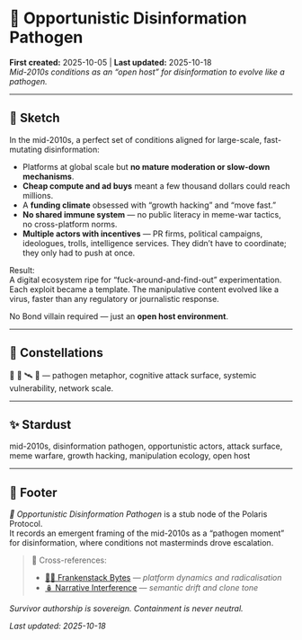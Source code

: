 # 🦠 Opportunistic Disinformation Pathogen  
**First created:** 2025-10-05 | **Last updated:** 2025-10-18  
*Mid-2010s conditions as an “open host” for disinformation to evolve like a pathogen.*

---

## 🧭 Sketch  

In the mid-2010s, a perfect set of conditions aligned for large-scale, fast-mutating disinformation:

- Platforms at global scale but **no mature moderation or slow-down mechanisms**.  
- **Cheap compute and ad buys** meant a few thousand dollars could reach millions.  
- A **funding climate** obsessed with “growth hacking” and “move fast.”  
- **No shared immune system** — no public literacy in meme-war tactics, no cross-platform norms.  
- **Multiple actors with incentives** — PR firms, political campaigns, ideologues, trolls, intelligence services. They didn’t have to coordinate; they only had to push at once.

Result:  
A digital ecosystem ripe for “fuck-around-and-find-out” experimentation. Each exploit became a template. The manipulative content evolved like a virus, faster than any regulatory or journalistic response.  

No Bond villain required — just an **open host environment**.

---

## 🌌 Constellations  

🦠 🧠 🛰️ 🔮 — pathogen metaphor, cognitive attack surface, systemic vulnerability, network scale.

---

## ✨ Stardust  

mid-2010s, disinformation pathogen, opportunistic actors, attack surface, meme warfare, growth hacking, manipulation ecology, open host

---

## 🏮 Footer  

*🦠 Opportunistic Disinformation Pathogen* is a stub node of the Polaris Protocol.  
It records an emergent framing of the mid-2010s as a “pathogen moment” for disinformation, where conditions not masterminds drove escalation.

> 📡 Cross-references:
> 
> - [🧟‍♀️ Frankenstack Bytes](../../🐍_Ouroborotic_Violence/🪬_Radicalisation_Extremism/🧟‍♀️_Frankenstack_Bytes/README.md) — *platform dynamics and radicalisation*  
> - [🪆 Narrative Interference](../../../Metadata_Sabotage_Network/Narrative_And_Psych_Ops/🪆_Narrative_Interference/README.md) — *semantic drift and clone tone*  

*Survivor authorship is sovereign. Containment is never neutral.*  

_Last updated: 2025-10-18_
